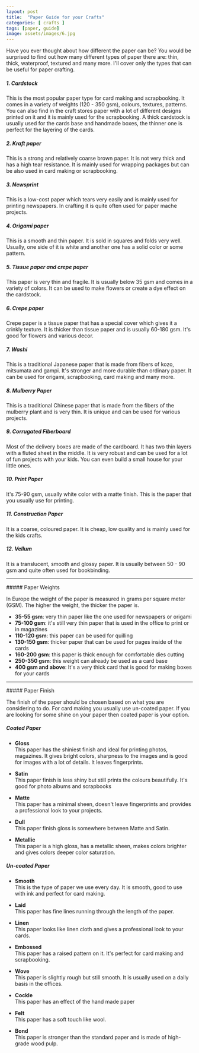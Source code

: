 ```yaml
---
layout: post
title:  "Paper Guide for your Crafts"
categories: [ crafts ]
tags: [paper, guide]
image: assets/images/6.jpg
---
```


Have you ever thought about how different the paper can be? You would be surprised to find out how many different types of paper there are: thin, thick, waterproof, textured and many more.
I'll cover only the types that can be useful for paper crafting.

##### 1. Cardstock
This is the most popular paper type for card making and scrapbooking. It comes in a variety of weights (120 - 350 gsm), colours, textures, patterns.
You can also find in the craft stores paper with a lot of different designs printed on it and it is mainly used for the scrapbooking.
A thick cardstock is usually used for the cards base and handmade boxes, the thinner one is perfect for the layering of the cards.

##### 2. Kraft paper

This is a strong and relatively coarse brown paper. It is not very thick and has a high tear resistance.
It is mainly used for wrapping packages but can be also used in card making or scrapbooking.

##### 3. Newsprint
This is a low-cost paper which tears very easily and is mainly used for printing newspapers. In crafting it is quite often used for paper mache projects.

##### 4. Origami paper
This is a smooth and thin paper. It is sold in squares and folds very well. Usually, one side of it is white and another one has a solid color or some pattern.

##### 5. Tissue paper and crepe paper
This paper is very thin and fragile. It is usually below 35 gsm and comes in a variety of colors. It can be used to make flowers or create a dye effect on the cardstock.

##### 6. Crepe paper
Crepe paper is a tissue paper that has a special cover which gives it a crinkly texture. It is thicker than tissue paper and is usually 60-180 gsm.
It's good for flowers and various decor.

##### 7. Washi
This is a traditional Japanese paper that is made from fibers of kozo, mitsumata and gampi. It's stronger and more durable than ordinary paper.  It can be used for origami, scrapbooking, card making and many more.

##### 8. Mulberry Paper
This is a traditional Chinese paper that is made from the fibers of the mulberry plant and is very thin. It is unique and can be used for various projects.

##### 9. Corrugated Fiberboard
Most of the delivery boxes are made of the cardboard. It has two thin layers with a fluted sheet in the middle.
It is very robust and can be used for a lot of fun projects with your kids. You can even build a small house for your little ones.

##### 10. Print Paper
It's 75-90 gsm, usually white color with a matte finish. This is the paper that you usually use for printing.

##### 11. Construction Paper
It is a coarse, coloured paper. It is cheap, low quality and is mainly used for the kids crafts.

##### 12. Vellum
It is a translucent, smooth and glossy paper. It is  usually between 50 - 90 gsm and quite often used for bookbinding.

<hr/>
##### Paper Weights

In Europe the weight of the paper is measured in grams per square meter (GSM). The higher the weight, the thicker the paper is.

- **35-55 gsm**: very thin paper like the one used for newspapers or origami
- **75-100 gsm**: it's still very thin paper that is used in the office to print or in magazines
- **110-120 gsm**: this paper can be used for quilling
- **130-150 gsm**: thicker paper that can be used for pages inside of the cards
- **160-200 gsm**: this paper is thick enough for comfortable dies cutting
- **250-350 gsm**:	this weight can already be used as a card base
- **400 gsm and above**: It's a very thick card that is good for making boxes for your cards

<hr/>
##### Paper Finish

The finish of the paper should be chosen based on what you are considering to do. For card making you usually use un-coated paper. If you are looking for some shine on your paper then coated paper is your option.

##### Coated Paper

- **Gloss**<br/>
This paper has the shiniest finish and ideal for printing photos, magazines. It gives bright colors, sharpness to the images and is good for images with a lot of details. It leaves fingerprints.

- **Satin**<br/>
This paper finish is less shiny but still prints the colours beautifully.  It's good for photo albums and scrapbooks

- **Matte**<br/>
This paper has a minimal sheen, doesn't leave fingerprints and provides a professional look to your projects.

- **Dull**<br/>
This paper finish gloss is somewhere between Matte and Satin.

- **Metallic**<br/>
This paper is a high gloss, has a metallic sheen, makes colors brighter and gives colors deeper color saturation.

##### Un-coated Paper

- **Smooth**<br/>
This is the type of paper we use every day. It is smooth, good to use with ink and perfect for card making.

- **Laid**<br/>
This paper has fine lines running through the length of the paper.

- **Linen**<br/>
This paper looks like linen cloth and gives a professional look to your cards.

- **Embossed**<br/>
This paper has a raised pattern on it. It's perfect for card making and scrapbooking.

- **Wove**<br/>
This paper is slightly rough but still smooth. It is usually used on a daily basis in the offices.

- **Cockle**<br/>
This paper has an effect of the hand made paper

- **Felt**<br/>
This paper has a soft touch like wool.

- **Bond**<br/>
This paper is stronger than the standard paper and is made of high-grade wood pulp.





